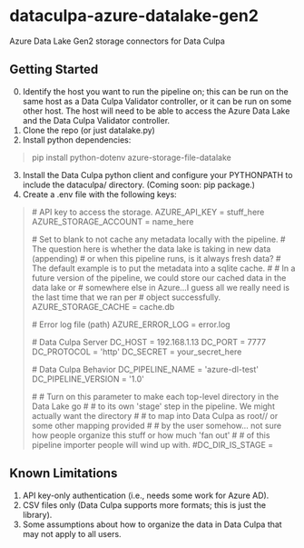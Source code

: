 # dataculpa-azure-datalake-gen2
Azure Data Lake Gen2 storage connectors for Data Culpa


## Getting Started

0. Identify the host you want to run the pipeline on; this can be run on the same host as a Data Culpa Validator controller, or it can be run on some other host. The host will need to be able to access the Azure Data Lake and the Data Culpa Validator controller.
1. Clone the repo (or just datalake.py)
2. Install python dependencies:

> pip install python-dotenv azure-storage-file-datalake
3. Install the Data Culpa python client and configure your PYTHONPATH to include the dataculpa/ directory.  (Coming soon: pip package.)
4. Create a .env file with the following keys:

> \# API key to access the storage.
> AZURE_API_KEY = stuff_here
> AZURE_STORAGE_ACCOUNT = name_here
> 
> \# Set to blank to not cache any metadata locally with the pipeline.
> \# The question here is whether the data lake is taking in new data (appending)
> \# or when this pipeline runs, is it always fresh data?
> \# The default example is to put the metadata into a sqlite cache.
> \# 
> \# In a future version of the pipeline, we could store our cached data in the data lake or 
> \# somewhere else in Azure...I guess all we really need is the last time that we ran per
> \# object successfully.
> AZURE_STORAGE_CACHE = cache.db
> 
> \# Error log file (path)
> AZURE_ERROR_LOG = error.log
>
> \# Data Culpa Server
> DC_HOST = 192.168.1.13
> DC_PORT = 7777
> DC_PROTOCOL = 'http'
> DC_SECRET = your_secret_here
> 
> \# Data Culpa Behavior
> DC_PIPELINE_NAME = 'azure-dl-test'
> DC_PIPELINE_VERSION = '1.0'
> 
> \# # Turn on this parameter to make each top-level directory in the Data Lake go 
> \# # to its own 'stage' step in the pipeline.  We might actually want the directory 
> \# # to map into Data Culpa as root/<pipeline>/<stage> or some other mapping provided
> \# # by the user somehow... not sure how people organize this stuff or how much 'fan out'
> \# # of this pipeline importer people will wind up with.
> #DC_DIR_IS_STAGE = 


## Known Limitations

1. API key-only authentication (i.e., needs some work for Azure AD).
2. CSV files only (Data Culpa supports more formats; this is just the library).
3. Some assumptions about how to organize the data in Data Culpa that may not apply to all users.
